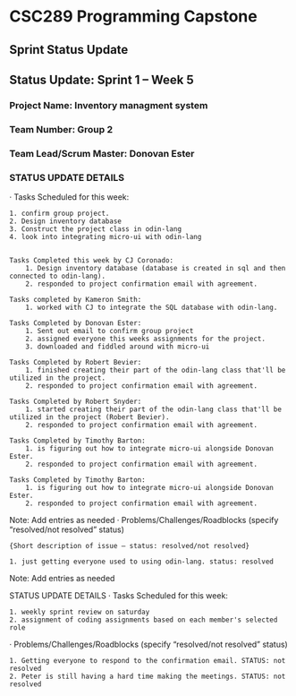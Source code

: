 # CSC289 Programming Capstone

## Sprint Status Update

## Status Update: Sprint 1 – Week 5

### Project Name: Inventory managment system

### Team Number: Group 2

### Team Lead/Scrum Master: Donovan Ester



### STATUS UPDATE DETAILS

· Tasks Scheduled for this week:

    1. confirm group project.
    2. Design inventory database
    3. Construct the project class in odin-lang
    4. look into integrating micro-ui with odin-lang
    

    Tasks Completed this week by CJ Coronado:
        1. Design inventory database (database is created in sql and then connected to odin-lang).
        2. responded to project confirmation email with agreement.

    Tasks completed by Kameron Smith:
        1. worked with CJ to integrate the SQL database with odin-lang.

    Tasks Completed by Donovan Ester:
        1. Sent out email to confirm group project
        2. assigned everyone this weeks assignments for the project.
        3. downloaded and fiddled around with micro-ui

    Tasks Completed by Robert Bevier:
        1. finished creating their part of the odin-lang class that'll be utilized in the project.
        2. responded to project confirmation email with agreement.

    Tasks Completed by Robert Snyder:
        1. started creating their part of the odin-lang class that'll be utilized in the project (Robert Bevier).
        2. responded to project confirmation email with agreement.

    Tasks Completed by Timothy Barton:
        1. is figuring out how to integrate micro-ui alongside Donovan Ester.
        2. responded to project confirmation email with agreement.

    Tasks Completed by Timothy Barton:
        1. is figuring out how to integrate micro-ui alongside Donovan Ester.
        2. responded to project confirmation email with agreement.

    


Note: Add entries as needed
 ·  Problems/Challenges/Roadblocks (specify “resolved/not resolved” status)

    {Short description of issue – status: resolved/not resolved}
    
    1. just getting everyone used to using odin-lang. status: resolved

Note: Add entries as needed


STATUS UPDATE DETAILS
·   Tasks Scheduled for this week:

    1. weekly sprint review on saturday
    2. assignment of coding assignments based on each member's selected role
    
·   Problems/Challenges/Roadblocks (specify “resolved/not resolved” status)

    1. Getting everyone to respond to the confirmation email. STATUS: not resolved
    2. Peter is still having a hard time making the meetings. STATUS: not resolved